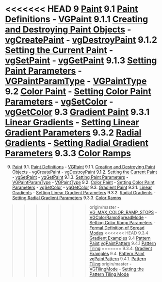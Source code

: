 <<<<<<< HEAD
9 [Paint](#chapter9)
	9.1 [Paint Definitions](#Paint_Definitions)
		- [VGPaint](#VGPaint)
		9.1.1 [Creating and Destroying Paint Objects](#Creating_and_Destroying_Paint_Objects)
			- [vgCreatePaint](#vgCreatePaint)
			- [vgDestroyPaint](#vgDestroyPaint)
		9.1.2 [Setting the Current Paint](#Setting_the_Current_Paint)
			- [vgSetPaint](#vgSetPaint)
			- [vgGetPaint](#vgGetPaint)
		9.1.3 [Setting Paint Parameters](#Setting_Paint_Parameters)
			- [VGPaintParamType](#VGPaintParamType)
			- [VGPaintType](#VGPaintType)
	9.2 [Color Paint](#Color_Paint)
		- [Setting Color Paint Parameters](#Setting_Color_Paint_Parameters)
		- [vgSetColor](#vgSetColor)
		- [vgGetColor](#vgGetColor)
	9.3 [Gradient Paint](#Gradient_Paint)
		9.3.1 [Linear Gradients](#Linear_Gradients)
			- [Setting Linear Gradient Parameters](#Setting_Linear_Gradient_Parameters)
		9.3.2 [Radial Gradients](#Radial_Gradients)
			- [Setting Radial Gradient Parameters](#Setting_Radial_Gradient_Parameters)
		9.3.3 [Color Ramps](#Color_Ramps)
=======
9. [Paint](#chapter9)
	9.1. [Paint Definitions](#Paint_Definitions)
		- [VGPaint](#VGPaint)
		9.1.1. [Creating and Destroying Paint Objects](#Creating_and_Destroying_Paint_Objects)
			- [vgCreatePaint](#vgCreatePaint)
			- [vgDestroyPaint](#vgDestroyPaint)
		9.1.2. [Setting the Current Paint](#Setting_the_Current_Paint)
			- [vgSetPaint](#vgSetPaint)
			- [vgGetPaint](#vgGetPaint)
		9.1.3. [Setting Paint Parameters](#Setting_Paint_Parameters)
			- [VGPaintParamType](#VGPaintParamType)
			- [VGPaintType](#VGPaintType)
	9.2. [Color Paint](#Color_Paint)
		- [Setting Color Paint Parameters](#Setting_Color_Paint_Parameters)
		- [vgSetColor](#vgSetColor)
		- [vgGetColor](#vgGetColor)
	9.3. [Gradient Paint](#Gradient_Paint)
		9.3.1. [Linear Gradients](#Linear_Gradients)
			- [Setting Linear Gradient Parameters](#Setting_Linear_Gradient_Parameters)
		9.3.2. [Radial Gradients](#Radial_Gradients)
			- [Setting Radial Gradient Parameters](#Setting_Radial_Gradient_Parameters)
		9.3.3. [Color Ramps](#Color_Ramps)
>>>>>>> origin/master
			- [VG_MAX_COLOR_RAMP_STOPS](#VG_MAX_COLOR_RAMP_STOPS)
			- [VGColorRampSpreadMode](#VGColorRampSpreadMode)
			- [Setting Color Ramp Parameters](#Setting_Color_Ramp_Parameters)
			- [Formal Definition of Spread Modes](#Formal_Definition_of_Spread_Modes)
<<<<<<< HEAD
	9.3.4 [Gradient Examples](#Gradient_Examples)
	9.4 [Pattern Paint](#Pattern_Paint)
		[vgPaintPattern](#vgPaintPattern)
		9.4.1 [Pattern Tiling](#Pattern_Tiling)
=======
	9.3.4. [Gradient Examples](#Gradient_Examples)
	9.4. [Pattern Paint](#Pattern_Paint)
		[vgPaintPattern](#vgPaintPattern)
		9.4.1. [Pattern Tiling](#Pattern_Tiling)
>>>>>>> origin/master
			- [VGTilingMode](#VGTilingMode)
			- [Setting the Pattern Tiling Mode](#Setting_the_Pattern_Tiling_Mode)
